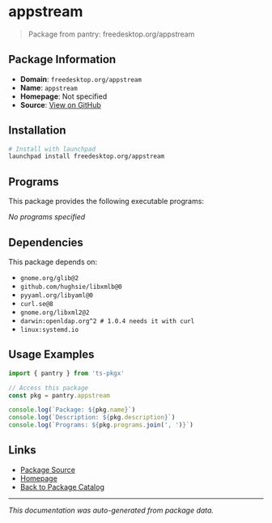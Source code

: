 # appstream

> Package from pantry: freedesktop.org/appstream

## Package Information

- **Domain**: `freedesktop.org/appstream`
- **Name**: `appstream`
- **Homepage**: Not specified
- **Source**: [View on GitHub](https://github.com/pkgxdev/pantry/tree/main/projects/freedesktop.org/appstream/package.yml)

## Installation

```bash
# Install with launchpad
launchpad install freedesktop.org/appstream
```

## Programs

This package provides the following executable programs:

*No programs specified*

## Dependencies

This package depends on:

- `gnome.org/glib@2`
- `github.com/hughsie/libxmlb@0`
- `pyyaml.org/libyaml@0`
- `curl.se@8`
- `gnome.org/libxml2@2`
- `darwin:openldap.org^2 # 1.0.4 needs it with curl`
- `linux:systemd.io`

## Usage Examples

```typescript
import { pantry } from 'ts-pkgx'

// Access this package
const pkg = pantry.appstream

console.log(`Package: ${pkg.name}`)
console.log(`Description: ${pkg.description}`)
console.log(`Programs: ${pkg.programs.join(', ')}`)
```

## Links

- [Package Source](https://github.com/pkgxdev/pantry/tree/main/projects/freedesktop.org/appstream/package.yml)
- [Homepage](#)
- [Back to Package Catalog](../../../package-catalog.md)

---

*This documentation was auto-generated from package data.*
